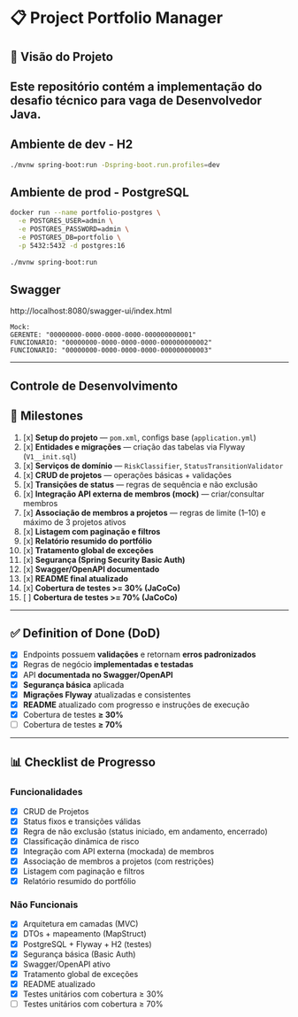 # 📋 Project Portfolio Manager

## 📖 Visão do Projeto

Este repositório contém a implementação do desafio técnico para vaga de **Desenvolvedor Java**.
---

## Ambiente de dev -  H2

```bash
./mvnw spring-boot:run -Dspring-boot.run.profiles=dev
```

## Ambiente de prod - PostgreSQL

```bash
docker run --name portfolio-postgres \
  -e POSTGRES_USER=admin \
  -e POSTGRES_PASSWORD=admin \
  -e POSTGRES_DB=portfolio \
  -p 5432:5432 -d postgres:16
  
./mvnw spring-boot:run
```

## Swagger

http://localhost:8080/swagger-ui/index.html

```
Mock: 
GERENTE: "00000000-0000-0000-0000-000000000001"
FUNCIONARIO: "00000000-0000-0000-0000-000000000002"
FUNCIONARIO: "00000000-0000-0000-0000-000000000003"
```

---

## Controle de Desenvolvimento
## 🚀 Milestones

1. [x] **Setup do projeto** — `pom.xml`, configs base (`application.yml`)
2. [x] **Entidades e migrações** — criação das tabelas via Flyway (`V1__init.sql`)
3. [x] **Serviços de domínio** — `RiskClassifier`, `StatusTransitionValidator`
4. [x] **CRUD de projetos** — operações básicas + validações
5. [x] **Transições de status** — regras de sequência e não exclusão
6. [x] **Integração API externa de membros (mock)** — criar/consultar membros
7. [x] **Associação de membros a projetos** — regras de limite (1–10) e máximo de 3 projetos ativos
8. [x] **Listagem com paginação e filtros**
9. [x] **Relatório resumido do portfólio**
10. [x] **Tratamento global de exceções**
11. [x] **Segurança (Spring Security Basic Auth)**
12. [x] **Swagger/OpenAPI documentado**
13. [x] **README final atualizado**
14. [x] **Cobertura de testes >= 30% (JaCoCo)**
15. [ ] **Cobertura de testes >= 70% (JaCoCo)**

---

## ✅ Definition of Done (DoD)

* [x] Endpoints possuem **validações** e retornam **erros padronizados**
* [x] Regras de negócio **implementadas e testadas**
* [x] API **documentada no Swagger/OpenAPI**
* [x] **Segurança básica** aplicada
* [x] **Migrações Flyway** atualizadas e consistentes
* [x] **README** atualizado com progresso e instruções de execução
* [x] Cobertura de testes **≥ 30%**
* [ ] Cobertura de testes **≥ 70%**

---

## 📊 Checklist de Progresso

### Funcionalidades

* [x] CRUD de Projetos
* [x] Status fixos e transições válidas
* [x] Regra de não exclusão (status iniciado, em andamento, encerrado)
* [x] Classificação dinâmica de risco
* [x] Integração com API externa (mockada) de membros
* [x] Associação de membros a projetos (com restrições)
* [x] Listagem com paginação e filtros
* [x] Relatório resumido do portfólio

### Não Funcionais

* [x] Arquitetura em camadas (MVC)
* [x] DTOs + mapeamento (MapStruct)
* [x] PostgreSQL + Flyway + H2 (testes)
* [x] Segurança básica (Basic Auth)
* [x] Swagger/OpenAPI ativo
* [x] Tratamento global de exceções
* [x] README atualizado
* [x] Testes unitários com cobertura ≥ 30%
* [ ] Testes unitários com cobertura ≥ 70%